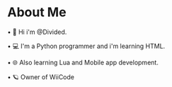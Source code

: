 # About Me

• 👋 Hi i'm @Divided.

• 💻 I'm a Python programmer and i'm learning HTML.

• 🌐 Also learning Lua and Mobile app development.

• 🪐 Owner of WiiCode
